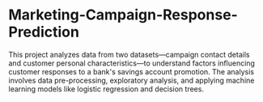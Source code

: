 # Marketing-Campaign-Response-Prediction

This project analyzes data from two datasets—campaign contact details and customer personal characteristics—to understand factors influencing customer responses to a bank's savings account promotion. The analysis involves data pre-processing, exploratory analysis, and applying machine learning models like logistic regression and decision trees.
